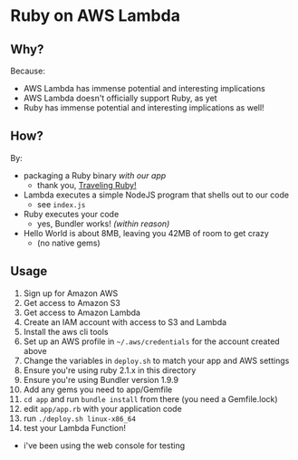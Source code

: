 # Ruby on AWS Lambda

## Why?

Because:

- AWS Lambda has immense potential and interesting implications
- AWS Lambda doesn't officially support Ruby, as yet
- Ruby has immense potential and interesting implications as well!

## How?

By:

- packaging a Ruby binary _with our app_
  - thank you, [Traveling Ruby!](http://phusion.github.io/traveling-ruby/)
- Lambda executes a simple NodeJS program that shells out to our code
  - see `index.js`
- Ruby executes your code
  - yes, Bundler works! *(within reason)*
- Hello World is about 8MB, leaving you 42MB of room to get crazy
  - (no native gems)

## Usage

1. Sign up for Amazon AWS
2. Get access to Amazon S3
3. Get access to Amazon Lambda
4. Create an IAM account with access to S3 and Lambda
5. Install the aws cli tools
6. Set up an AWS profile in `~/.aws/credentials` for the account created above
7. Change the variables in `deploy.sh` to match your app and AWS settings
8. Ensure you're using ruby 2.1.x in this directory
9. Ensure you're using Bundler version 1.9.9
10. Add any gems you need to app/Gemfile
11. `cd app` and run `bundle install` from there (you need a Gemfile.lock)
12. edit `app/app.rb` with your application code
13. run `./deploy.sh linux-x86_64`
14. test your Lambda Function!
  - i've been using the web console for testing
